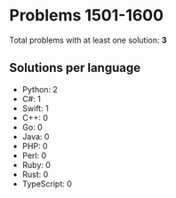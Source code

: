 # Problems 1501-1600

Total problems with at least one solution: **3**

## Solutions per language

- Python: 2
- C#: 1
- Swift: 1
- C++: 0
- Go: 0
- Java: 0
- PHP: 0
- Perl: 0
- Ruby: 0
- Rust: 0
- TypeScript: 0

